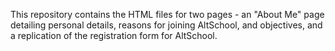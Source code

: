 This repository contains the HTML files for two pages - an "About Me" page detailing personal details, reasons for joining AltSchool, and objectives, and a replication of the registration form for AltSchool.
